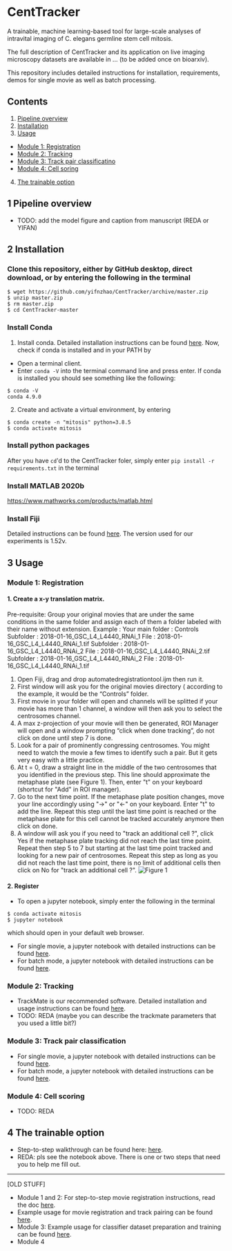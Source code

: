 # CentTracker
A trainable, machine learning-based tool for large-scale analyses of intravital imaging of C. elegans germline stem cell mitosis.

The full description of CentTracker and its application on live imaging microscopy datasets are available in ... (to be added once on bioarxiv).

This repository includes detailed instructions for installation, requirements, demos for single movie as well as batch processing.



## Contents ##

1. [Pipeline overview](#overview)
2. [Installation](#installation)
3. [Usage](#usage)
  - [Module 1: Registration](#registration)
  - [Module 2: Tracking](#tracking)
  - [Module 3: Track pair classificatino](#tpc)
  - [Module 4: Cell soring](#scoring)
4. [The trainable option](#trainable)


<a name="overview"></a>
## 1 Pipeline overview
- TODO: add the model figure and caption from manuscript (REDA or YIFAN)

<a name="installation"></a>
## 2 Installation
### Clone this repository, either by GitHub desktop, direct download, or by entering the following in the terminal
```
$ wget https://github.com/yifnzhao/CentTracker/archive/master.zip
$ unzip master.zip
$ rm master.zip
$ cd CentTracker-master
```

### Install Conda
1. Install conda. Detailed installation instructions can be found [here](https://docs.conda.io/projects/conda/en/latest/user-guide/install/). Now, check if conda is installed and in your PATH by
  - Open a terminal client.
  - Enter ```conda -V``` into the terminal command line and press enter. If conda is installed you should see something like the following:
```
$ conda -V
conda 4.9.0
```
2. Create and activate a virtual environment, by entering
```
$ conda create -n "mitosis" python=3.8.5
$ conda activate mitosis
```

### Install python packages
After you have ```cd```'d to the CentTracker foler, simply enter
```pip install -r requirements.txt``` in the terminal


### Install MATLAB 2020b
https://www.mathworks.com/products/matlab.html

### Install Fiji
Detailed instructions can be found [here](https://imagej.net/Fiji). The version used for our experiments is 1.52v.


<a name="usage"></a>
## 3 Usage

<a name="registration"></a>
### Module 1: Registration
#### 1. Create a x-y translation matrix.
Pre-requisite:
Group your original movies that are under the same conditions in the same folder and assign each of them a folder labeled with their name without extension.
Example :
Your main folder : Controls
                      Subfolder : 
                         2018-01-16_GSC_L4_L4440_RNAi_1
		                            File : 2018-01-16_GSC_L4_L4440_RNAi_1.tif
		      Subfolder : 
                         2018-01-16_GSC_L4_L4440_RNAi_2
		                            File : 2018-01-16_GSC_L4_L4440_RNAi_2.tif
		      Subfolder : 
                         2018-01-16_GSC_L4_L4440_RNAi_2
	                            	File : 2018-01-16_GSC_L4_L4440_RNAi_1.tif	

1. Open Fiji, drag and drop automatedregistrationtool.ijm then run it.
2. First window will ask you for the original movies directory ( according to the example, it would be the “Controls” folder.
3. First movie in your folder will open and channels will be splitted if your movie has more than 1 channel, a window will then ask you to select the centrosomes channel.
4. A max z-projection of your movie will then be generated, ROI Manager will open and a window prompting “click when done tracking”, do not click on done until step 7 is done.
5. Look for a pair of prominently congressing centrosomes. You might need to watch the movie a few times to identify such a pair. But it gets very easy with a little practice.
6. At t = 0, draw a straight line in the middle of the two centrosomes that you identified in the previous step. This line should approximate the metaphase plate (see Figure 1). Then, enter "t" on your keyboard (shortcut for "Add" in ROI manager).
7. Go to the next time point. If the metaphase plate position changes, move your line accordingly using "->" or "<-" on your keyboard. Enter "t" to add the line. Repeat this step until the last time point is reached or the metaphase plate for this cell cannot be tracked accurately anymore then click on done.
8. A window will ask you if you need to "track an additional cell ?", click Yes if the metaphase plate tracking did not reach the last time point. Repeat then step 5 to 7 but starting at the last time point tracked and looking for a new pair of centrosomes. Repeat this step as long as you did not reach the last time point, there is no limit of additional cells then click on No for "track an additional cell ?".
![Figure 1](https://github.com/yifnzhao/Semi-automated-GSC-registration/blob/master/figures/Figure%202.png)


#### 2. Register
- To open a jupyter notebook, simply enter the following in the terminal
```
$ conda activate mitosis
$ jupyter notebook
```
which should open in your default web browser.

- For single movie, a jupyter notebook with detailed instructions can be found [here](/src/singlemovie.ipynb).
- For batch mode, a jupyter notebook with detailed instructions can be found [here](/src/batchmode.ipynb).

<a name="tracking"></a>
### Module 2: Tracking
- TrackMate is our recommended software. Detailed installation and usage instructions can be found [here](https://imagej.net/TrackMate).
- TODO: REDA (maybe you can describe the trackmate parameters that you used a little bit?)

<a name="tpc"></a>
### Module 3: Track pair classification
- For single movie, a jupyter notebook with detailed instructions can be found [here](/notebooks/singlemovie.ipynb).
- For batch mode, a jupyter notebook with detailed instructions can be found [here](/notebooks/batchmode.ipynb).


<a name="scoring"></a>
### Module 4: Cell scoring
- TODO: REDA

<a name="trainable"></a>
## 4 The trainable option
- Step-to-step walkthrough can be found here: [here](/notebooks/trainable.ipynb).
- REDA: pls see the notebook above. There is one or two steps that need you to help me fill out.


_________________
[OLD STUFF]
- Module 1 and 2: For step-to-step movie registration instructions, read the doc [here](https://github.com/yifnzhao/CENTRACKER/blob/master/how-to-register.md).
- Example usage for movie registration and track pairing can be found [here](https://github.com/yifnzhao/CENTRACKER/blob/master/src/register%20and%20pair.ipynb).
- Module 3: Example usage for classifier dataset preparation and training can be found [here](https://github.com/yifnzhao/CENTRACKER/blob/master/src/Dataset%20preparation%20and%20classifier%20training.ipynb).
- Module 4
